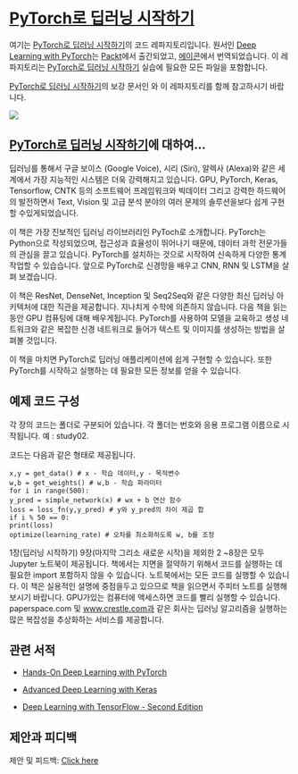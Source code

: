 # [PyTorch로 딥러닝 시작하기](http://acornpub.co.kr/book/deep-learning-pytorch)

여기는 [PyTorch로 딥러닝 시작하기](http://acornpub.co.kr/book/deep-learning-pytorch)의 코드 레파지토리입니다. 원서인 [Deep Learning with PyTorch](https://www.packtpub.com/big-data-and-business-intelligence/deep-learning-pytorch?utm_source=github&utm_medium=repository&utm_campaign=9781788624336)는 [Packt](https://www.packtpub.com/?utm_source=github)에서 출간되었고, [에이콘](http://acornpub.co.kr)에서 번역되었습니다. 이 레파지토리는 [PyTorch로 딥러닝 시작하기](http://acornpub.co.kr/book/deep-learning-pytorch) 실습에 필요한 모든 파일을 포함합니다.

[PyTorch로 딥러닝 시작하기](http://acornpub.co.kr/book/deep-learning-pytorch)의 보강 문서인 [](http://taewan.kim/ml/dl_pytorch/)와 이 레파지토리를 함께 참고하시기 바랍니다.

<a href="http://taewan.kim/ml/dl_pytorch/" target="_blank">![](./images/taewan.jpg)</a>

## [PyTorch로 딥러닝 시작하기](http://acornpub.co.kr/book/deep-learning-pytorch)에 대하여...

딥러닝를 통해서 구글 보이스 (Google Voice), 시리 (Siri), 알렉사 (Alexa)와 같은 세계에서 가장 지능적인 시스템은 더욱 강력해지고 있습니다. GPU, PyTorch, Keras, Tensorflow, CNTK 등의 소프트웨어 프레임워크와 빅데이터 그리고 강력한 하드웨어의 발전하면서 Text, Vision 및 고급 분석 분야의 여러 문제의 솔루션을보다 쉽게 구현할 수있게되었습니다.

이 책은 가장 진보적인 딥러닝 라이브러리인 PyToch로 소개합니다. PyTorch는 Python으로 작성되었으며, 접근성과 효율성이 뛰어나기 때문에, 데이터 과학 전문가들의 관심을 끌고 있습니다. PyTorch를 설치하는 것으로 시작하여 신속하게 다양한 통계 작업할 수 있습습니다. 앞으로 PyTorch로 신경망을 배우고 CNN, RNN 및 LSTM을 살펴 보겠습니다.

이 책은 ResNet, DenseNet, Inception 및 Seq2Seq와 같은 다양한 최신 딥러닝 아키텍처에 대한 직관을 제공합니다. 지나치게 수학에 의존하지 않습니다. 다음 책을 읽는 동안 GPU 컴퓨팅에 대해 배우게됩니다. PyTorch를 사용하여 모델을 교육하고 생성 네트워크와 같은 복잡한 신경 네트워크로 들어가 텍스트 및 이미지를 생성하는 방법을 살펴볼 것입니다.

이 책을 마치면 PyTorch로 딥러닝 애플리케이션에 쉽게 구현할 수 있습니다. 또한 PyTorch를 시작하고 실행하는 데 필요한 모든 정보를 얻을 수 있습니다.

## 예제 코드 구성

각 장의 코드는 폴더로 구분되어 있습니다. 각 폴더는 번호와 응용 프로그램 이름으로 시작됩니다. 예 : study02.

코드는 다음과 같은 형태로 제공됩니다.

```
x,y = get_data() # x - 학습 데이터,y - 목적변수
w,b = get_weights() # w,b - 학습 파라미터
for i in range(500):
y_pred = simple_network(x) # wx + b 연산 함수
loss = loss_fn(y,y_pred) # y와 y_pred의 차이 제곱 합
if i % 50 == 0:
print(loss)
optimize(learning_rate) # 오차를 최소화하도록 w, b를 조정
```

1장(딥러닝 시작하기) 9장(마지막 그리소 새로운 시작)을 제외한 2 ~8장은 모두 Jupyter 노트북이 제공됩니다. 책에서는 지면을 절약하기 위해서 코드를 실행하는 데 필요한 import 포함하지 않을 수 있습니다. 노트북에서는 모든 코드를 실행할 수 있습니다. 이 책은 실용적인 설명에 중점을두고 있으므로 책을 읽으면서 주피터 노트를 실행해 보시기 바랍니다. GPU가있는 컴퓨터에 액세스하면 코드를 빨리 실행할 수 있습니다. paperspace.com 및 www.crestle.com과 같은 회사는 딥러닝 알고리즘을 실행하는 많은 복잡성을 추상화하는 서비스를 제공합니다.   

## 관련 서적
* [Hands-On Deep Learning with PyTorch](https://www.packtpub.com/big-data-and-business-intelligence/hands-deep-learning-pytorch?utm_source=github&utm_medium=repository&utm_campaign=9781788834131)

* [Advanced Deep Learning with Keras](https://www.packtpub.com/big-data-and-business-intelligence/advanced-deep-learning-keras?utm_source=github&utm_medium=repository&utm_campaign=9781788629416)

* [Deep Learning with TensorFlow - Second Edition](https://www.packtpub.com/big-data-and-business-intelligence/deep-learning-tensorflow-second-edition?utm_source=github&utm_medium=repository&utm_campaign=9781788831109)

## 제안과 피디백
제안 및 피드백: [Click here](https://docs.google.com/forms/d/e/1FAIpQLSe5qwunkGf6PUvzPirPDtuy1Du5Rlzew23UBp2S-P3wB-GcwQ/viewform)

